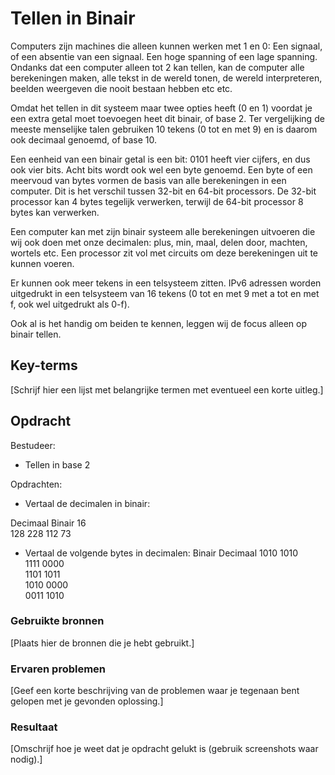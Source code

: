 # Tellen in Binair
Computers zijn machines die alleen kunnen werken met 1 en 0: Een signaal, of een absentie van een signaal. Een hoge spanning of een lage spanning. Ondanks dat een computer alleen tot 2 kan tellen, kan de computer alle berekeningen maken, alle tekst in de wereld tonen, de wereld interpreteren, beelden weergeven die nooit bestaan hebben etc etc.

Omdat het tellen in dit systeem maar twee opties heeft (0 en 1) voordat je een extra getal moet toevoegen heet dit binair, of base 2. Ter vergelijking de meeste menselijke talen gebruiken 10 tekens (0 tot en met 9) en is daarom ook decimaal genoemd, of base 10. 

Een eenheid van een binair getal is een bit: 0101 heeft vier cijfers, en dus ook vier bits. Acht bits wordt ook wel een byte genoemd. Een byte of een meervoud van bytes vormen de basis van alle berekeningen in een computer. Dit is het verschil tussen 32-bit en 64-bit processors. De 32-bit processor kan 4 bytes tegelijk verwerken, terwijl de 64-bit processor 8 bytes kan verwerken. 

Een computer kan met zijn binair systeem alle berekeningen uitvoeren die wij ook doen met onze decimalen: plus, min, maal, delen door, machten, wortels etc. Een processor zit vol met circuits om deze berekeningen uit te kunnen voeren.

Er kunnen ook meer tekens in een telsysteem zitten. IPv6 adressen worden uitgedrukt in een telsysteem van 16 tekens (0 tot en met 9 met a tot en met f, ook wel uitgedrukt als 0-f). 

Ook al is het handig om beiden te kennen, leggen wij de focus alleen op binair tellen. 


## Key-terms
[Schrijf hier een lijst met belangrijke termen met eventueel een korte uitleg.]

## Opdracht
Bestudeer:
-	Tellen in base 2

Opdrachten:
-	Vertaal de decimalen in binair:

Decimaal	Binair
16	
128	
228	
112	
73	

-	Vertaal de volgende bytes in decimalen:
Binair	Decimaal
1010 1010	
1111 0000	
1101 1011	
1010 0000	
0011 1010	

### Gebruikte bronnen
[Plaats hier de bronnen die je hebt gebruikt.]

### Ervaren problemen
[Geef een korte beschrijving van de problemen waar je tegenaan bent gelopen met je gevonden oplossing.]

### Resultaat
[Omschrijf hoe je weet dat je opdracht gelukt is (gebruik screenshots waar nodig).]
